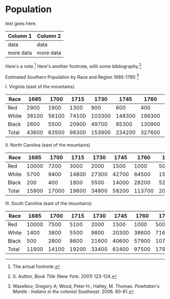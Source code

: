 # Population

text goes here.

| Column 1 | Column 2 |
|----------|----------|
| data | data |
| more data | more data |

Here's a note.[^someNote] Here's another footnote, with some bibliography.[^noteWithBiblio]

[^someNote]: The actual footnote.

[^noteWithBiblio]: S. Author, _Book Title_ (New York: 2001) 123-124.

Estimated Southern Population by Race and Region 1685-1790 [^Powhatan]

I. Virginia (east of the mountains)

| Race | 1685 | 1700 | 1715 | 1730 | 1745 | 1760 | 1775 | 1790 |
|------|------|------|------|------|------|------|------|------|
| Red | 2900 | 1900 | 1300 | 900 | 600 | 400 | 200 | 200 |
| White | 38100 | 56100 | 74100 | 103300 | 148300 | 196300 | 279500 | 442100 |
| Black | 2600 | 5500 | 20900 | 49700 | 85300 | 130900 | 186400 | 305500 |
| Total | 43600 | 63500 | 96300 | 153900 | 234200 | 327600 | 466200 | 747800 |

II. North Carolina (east of the mountains)

| Race | 1685 | 1700 | 1715 | 1730 | 1745 | 1760 | 1775 | 1790 |
|------|------|------|------|------|------|------|------|------|
| Red | 10000 | 7200 | 3000 | 2000 | 1500 | 1000 | 500 | 300 |
| White | 5700 | 9400 | 14800 | 27300 | 42700 | 84500 | 156800 | 288200 |
| Black | 200 | 400 | 1800 | 5500 | 14000 | 28200 | 52300 | 105500 |
| Total | 15900 | 17000 | 19600 | 34800 | 58200 | 113700 | 209600 | 394000 |

III. South Carolina (east of the mountains) 

| Race | 1685 | 1700 | 1715 | 1730 | 1745 | 1760 | 1775 | 1790 |
|------|------|------|------|------|------|------|------|------|
| Red | 10000 | 7500 | 5100 | 2000 | 1500 | 1000 | 500 | 300 |
| White | 1400 | 3800 | 5500 | 9800 | 20300 | 38600 | 71600 | 140200 |
| Black | 500 | 2800 | 8600 | 21600 | 40600 | 57900 | 107300 | 108900 |
| Total | 11900 | 14100 | 19200 | 33400 | 62400 | 97500 | 179400 | 249400 |


[^Powhatan]: Waselkov, Gregory A; Wood, Peter H.; Hatley, M. Thomas. _Powhatan's Mantle : Indians in the colonial Southeast_. 2006. 60-61.